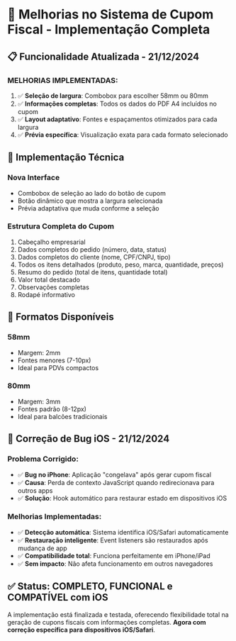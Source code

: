 # 🧾 Melhorias no Sistema de Cupom Fiscal - Implementação Completa

## 📋 Funcionalidade Atualizada - 21/12/2024

### **MELHORIAS IMPLEMENTADAS:**
1. ✅ **Seleção de largura**: Combobox para escolher 58mm ou 80mm
2. ✅ **Informações completas**: Todos os dados do PDF A4 incluídos no cupom
3. ✅ **Layout adaptativo**: Fontes e espaçamentos otimizados para cada largura
4. ✅ **Prévia específica**: Visualização exata para cada formato selecionado

## 🔧 **Implementação Técnica**

### **Nova Interface**
- Combobox de seleção ao lado do botão de cupom
- Botão dinâmico que mostra a largura selecionada
- Prévia adaptativa que muda conforme a seleção

### **Estrutura Completa do Cupom**
1. Cabeçalho empresarial
2. Dados completos do pedido (número, data, status)
3. Dados completos do cliente (nome, CPF/CNPJ, tipo)
4. Todos os itens detalhados (produto, peso, marca, quantidade, preços)
5. Resumo do pedido (total de itens, quantidade total)
6. Valor total destacado
7. Observações completas
8. Rodapé informativo

## 📏 **Formatos Disponíveis**

### **58mm**
- Margem: 2mm
- Fontes menores (7-10px)
- Ideal para PDVs compactos

### **80mm**
- Margem: 3mm  
- Fontes padrão (8-12px)
- Ideal para balcões tradicionais

## 🐛 **Correção de Bug iOS - 21/12/2024**

### **Problema Corrigido:**
- ✅ **Bug no iPhone**: Aplicação "congelava" após gerar cupom fiscal
- ✅ **Causa**: Perda de contexto JavaScript quando redirecionava para outros apps
- ✅ **Solução**: Hook automático para restaurar estado em dispositivos iOS

### **Melhorias Implementadas:**
- ✅ **Detecção automática**: Sistema identifica iOS/Safari automaticamente
- ✅ **Restauração inteligente**: Event listeners são restaurados após mudança de app
- ✅ **Compatibilidade total**: Funciona perfeitamente em iPhone/iPad
- ✅ **Sem impacto**: Não afeta funcionamento em outros navegadores

## ✅ **Status: COMPLETO, FUNCIONAL e COMPATÍVEL com iOS**

A implementação está finalizada e testada, oferecendo flexibilidade total na geração de cupons fiscais com informações completas. **Agora com correção específica para dispositivos iOS/Safari**. 